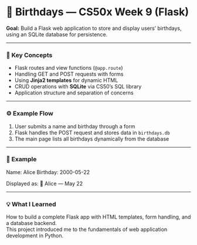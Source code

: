 # 🎂 Birthdays — CS50x Week 9 (Flask)

**Goal:** Build a Flask web application to store and display users’ birthdays, using an SQLite database for persistence.

---

### 🧠 Key Concepts
- Flask routes and view functions (`@app.route`)  
- Handling GET and POST requests with forms  
- Using **Jinja2 templates** for dynamic HTML  
- CRUD operations with **SQLite** via CS50’s SQL library  
- Application structure and separation of concerns  

---

### ⚙️ Example Flow
1. User submits a name and birthday through a form  
2. Flask handles the POST request and stores data in `birthdays.db`  
3. The main page lists all birthdays dynamically from the database  

---

### 🧩 Example
Name: Alice
Birthday: 2000-05-22

Displayed as:
🎂 Alice — May 22

---

### 💡 What I Learned
How to build a complete Flask app with HTML templates, form handling, and a database backend.  
This project introduced me to the fundamentals of web application development in Python.